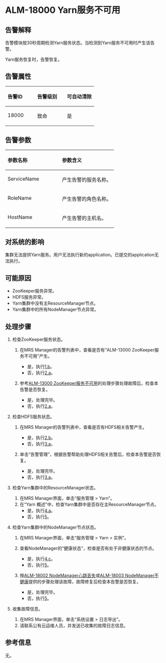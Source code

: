 # ALM-18000 Yarn服务不可用<a name="ZH-CN_TOPIC_0093195062"></a>

## 告警解释<a name="zh-cn_topic_0035998736_section66621782"></a>

告警模块按30秒周期检测Yarn服务状态。当检测到Yarn服务不可用时产生该告警。

Yarn服务恢复时，告警恢复。

## 告警属性<a name="zh-cn_topic_0035998736_section62725128"></a>

<a name="zh-cn_topic_0035998736_table17937528"></a>
<table><thead align="left"><tr id="zh-cn_topic_0035998736_row57980147"><th class="cellrowborder" valign="top" width="33.33333333333333%" id="mcps1.1.4.1.1"><p id="zh-cn_topic_0035998736_p65880360"><a name="zh-cn_topic_0035998736_p65880360"></a><a name="zh-cn_topic_0035998736_p65880360"></a>告警ID</p>
</th>
<th class="cellrowborder" valign="top" width="33.33333333333333%" id="mcps1.1.4.1.2"><p id="zh-cn_topic_0035998736_p34708966"><a name="zh-cn_topic_0035998736_p34708966"></a><a name="zh-cn_topic_0035998736_p34708966"></a>告警级别</p>
</th>
<th class="cellrowborder" valign="top" width="33.33333333333333%" id="mcps1.1.4.1.3"><p id="zh-cn_topic_0035998736_p59962836"><a name="zh-cn_topic_0035998736_p59962836"></a><a name="zh-cn_topic_0035998736_p59962836"></a>可自动清除</p>
</th>
</tr>
</thead>
<tbody><tr id="zh-cn_topic_0035998736_row25151514"><td class="cellrowborder" valign="top" width="33.33333333333333%" headers="mcps1.1.4.1.1 "><p id="zh-cn_topic_0035998736_p24006753"><a name="zh-cn_topic_0035998736_p24006753"></a><a name="zh-cn_topic_0035998736_p24006753"></a>18000</p>
</td>
<td class="cellrowborder" valign="top" width="33.33333333333333%" headers="mcps1.1.4.1.2 "><p id="zh-cn_topic_0035998736_p65498832"><a name="zh-cn_topic_0035998736_p65498832"></a><a name="zh-cn_topic_0035998736_p65498832"></a>致命</p>
</td>
<td class="cellrowborder" valign="top" width="33.33333333333333%" headers="mcps1.1.4.1.3 "><p id="zh-cn_topic_0035998736_p3805200"><a name="zh-cn_topic_0035998736_p3805200"></a><a name="zh-cn_topic_0035998736_p3805200"></a>是</p>
</td>
</tr>
</tbody>
</table>

## 告警参数<a name="zh-cn_topic_0035998736_section27655246"></a>

<a name="zh-cn_topic_0035998736_table39785801"></a>
<table><thead align="left"><tr id="zh-cn_topic_0035998736_row31767774"><th class="cellrowborder" valign="top" width="50%" id="mcps1.1.3.1.1"><p id="zh-cn_topic_0035998736_p23052927"><a name="zh-cn_topic_0035998736_p23052927"></a><a name="zh-cn_topic_0035998736_p23052927"></a>参数名称</p>
</th>
<th class="cellrowborder" valign="top" width="50%" id="mcps1.1.3.1.2"><p id="zh-cn_topic_0035998736_p55347837"><a name="zh-cn_topic_0035998736_p55347837"></a><a name="zh-cn_topic_0035998736_p55347837"></a>参数含义</p>
</th>
</tr>
</thead>
<tbody><tr id="zh-cn_topic_0035998736_row53989823"><td class="cellrowborder" valign="top" width="50%" headers="mcps1.1.3.1.1 "><p id="zh-cn_topic_0035998736_p11099566"><a name="zh-cn_topic_0035998736_p11099566"></a><a name="zh-cn_topic_0035998736_p11099566"></a>ServiceName</p>
</td>
<td class="cellrowborder" valign="top" width="50%" headers="mcps1.1.3.1.2 "><p id="zh-cn_topic_0035998736_p26649649"><a name="zh-cn_topic_0035998736_p26649649"></a><a name="zh-cn_topic_0035998736_p26649649"></a>产生告警的服务名称。</p>
</td>
</tr>
<tr id="zh-cn_topic_0035998736_row38520254"><td class="cellrowborder" valign="top" width="50%" headers="mcps1.1.3.1.1 "><p id="zh-cn_topic_0035998736_p33132859"><a name="zh-cn_topic_0035998736_p33132859"></a><a name="zh-cn_topic_0035998736_p33132859"></a>RoleName</p>
</td>
<td class="cellrowborder" valign="top" width="50%" headers="mcps1.1.3.1.2 "><p id="zh-cn_topic_0035998736_p66515904"><a name="zh-cn_topic_0035998736_p66515904"></a><a name="zh-cn_topic_0035998736_p66515904"></a>产生告警的角色名称。</p>
</td>
</tr>
<tr id="zh-cn_topic_0035998736_row61772230"><td class="cellrowborder" valign="top" width="50%" headers="mcps1.1.3.1.1 "><p id="zh-cn_topic_0035998736_p37494699"><a name="zh-cn_topic_0035998736_p37494699"></a><a name="zh-cn_topic_0035998736_p37494699"></a>HostName</p>
</td>
<td class="cellrowborder" valign="top" width="50%" headers="mcps1.1.3.1.2 "><p id="zh-cn_topic_0035998736_p17171756"><a name="zh-cn_topic_0035998736_p17171756"></a><a name="zh-cn_topic_0035998736_p17171756"></a>产生告警的主机名。</p>
</td>
</tr>
</tbody>
</table>

## 对系统的影响<a name="zh-cn_topic_0035998736_section47570623"></a>

集群无法提供Yarn服务。用户无法执行新的application。已提交的application无法执行。

## 可能原因<a name="zh-cn_topic_0035998736_section25482430"></a>

-   ZooKeeper服务异常。
-   HDFS服务异常。
-   Yarn集群中没有主ResourceManager节点。
-   Yarn集群中的所有NodeManager节点异常。

## 处理步骤<a name="zh-cn_topic_0035998736_section28015283"></a>

1.  检查ZooKeeper服务状态。
    1.  在MRS Manager的告警列表中，查看是否有“ALM-13000 ZooKeeper服务不可用”产生。
        -   是，执行[1.b](#zh-cn_topic_0035998736_aalm-18000_mmccppss_ss2)。
        -   否，执行[2.a](#zh-cn_topic_0035998736_aalm-18000_mmccppss_ss3)。

    2.  <a name="zh-cn_topic_0035998736_aalm-18000_mmccppss_ss2"></a>参考[ALM-13000 ZooKeeper服务不可用](ALM-13000-ZooKeeper服务不可用.md#ZH-CN_TOPIC_0093195043)的处理步骤处理故障后，检查本告警是否恢复。
        -   是，处理完毕。
        -   否，执行[2.a](#zh-cn_topic_0035998736_aalm-18000_mmccppss_ss3)。


2.  检查HDFS服务状态。
    1.  <a name="zh-cn_topic_0035998736_aalm-18000_mmccppss_ss3"></a>在MRS Manager的告警列表中，查看是否有HDFS相关告警产生。
        -   是，执行[2.b](#zh-cn_topic_0035998736_aalm-18000_mmccppss_ss4)。
        -   否，执行[3.a](#zh-cn_topic_0035998736_aalm-18000_mmccppss_ss5)。

    2.  <a name="zh-cn_topic_0035998736_aalm-18000_mmccppss_ss4"></a>单击“告警管理”，根据告警帮助处理HDFS相关告警后，检查本告警是否恢复。
        -   是，处理完毕。
        -   否，执行[3.a](#zh-cn_topic_0035998736_aalm-18000_mmccppss_ss5)。


3.  检查Yarn集群中的ResourceManager状态。
    1.  <a name="zh-cn_topic_0035998736_aalm-18000_mmccppss_ss5"></a>在MRS Manager界面，单击“服务管理 \> Yarn”。
    2.  在“Yarn 概述”中，检查Yarn集群中是否存在主ResourceManager节点。
        -   是，执行[4.a](#zh-cn_topic_0035998736_step_5)。
        -   否，执行[5](#zh-cn_topic_0035998736_li10623376153226)。


4.  检查Yarn集群中的NodeManager节点状态。
    1.  <a name="zh-cn_topic_0035998736_step_5"></a>在MRS Manager界面，单击“服务管理 \> Yarn \> 实例”。
    2.  查看NodeManager的“健康状态”，检查是否有处于非健康状态的节点。
        -   是，执行[4.c](#zh-cn_topic_0035998736_aalm-18000_mmccppss_step_7)。
        -   否，执行[5](#zh-cn_topic_0035998736_li10623376153226)。

    3.  <a name="zh-cn_topic_0035998736_aalm-18000_mmccppss_step_7"></a>按[ALM-18002 NodeManager心跳丢失](ALM-18002-NodeManager心跳丢失.md#ZH-CN_TOPIC_0093195063)或[ALM-18003 NodeManager不健康](ALM-18003-NodeManager不健康.md#ZH-CN_TOPIC_0093195064)提供的步骤处理该故障，故障修复后检查本告警是否恢复。
        -   是，处理完毕。
        -   否，执行[5](#zh-cn_topic_0035998736_li10623376153226)。


5.  <a name="zh-cn_topic_0035998736_li10623376153226"></a>收集故障信息。
    1.  在MRS Manager界面，单击“系统设置 \> 日志导出”。
    2.  请联系公有云运维人员，并发送已收集的故障日志信息。


## 参考信息<a name="zh-cn_topic_0035998736_section50810959"></a>

无。

